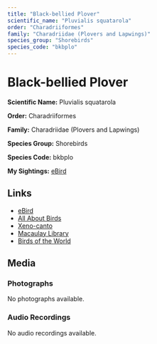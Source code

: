 ```yaml
---
title: "Black-bellied Plover"
scientific_name: "Pluvialis squatarola"
order: "Charadriiformes"
family: "Charadriidae (Plovers and Lapwings)"
species_group: "Shorebirds"
species_code: "bkbplo"
---
```


# Black-bellied Plover

**Scientific Name:** Pluvialis squatarola

**Order:** Charadriiformes

**Family:** Charadriidae (Plovers and Lapwings)

**Species Group:** Shorebirds

**Species Code:** bkbplo

**My Sightings:** [eBird](https://ebird.org/lifelist?r=world&time=life&spp=bkbplo)

## Links
* [eBird](https://ebird.org/species/bkbplo) 
* [All About Birds](https://www.allaboutbirds.org/guide/bkbplo) 
* [Xeno-canto](https://www.xeno-canto.org/species/bkbplo) 
* [Macaulay Library](https://search.macaulaylibrary.org/catalog?taxonCode=bkbplo&sort=rating_rank_desc)
* [Birds of the World](https://birdsoftheworld.org/bow/species/bkbplo)

## Media
### Photographs
No photographs available.

### Audio Recordings
No audio recordings available.
